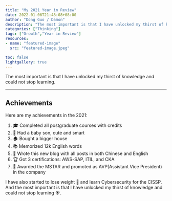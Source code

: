 ```yaml
---
title: "My 2021 Year in Review"
date: 2022-01-06T21:48:08+08:00
author: "Dong Guo / Damon"
description: "The most important is that I have unlocked my thirst of knowledge and could not stop learning."
categories: ["Thinking"]
tags: ["Growth","Year in Review"]
resources:
- name: "featured-image"
  src: "featured-image.jpeg"

toc: false
lightgallery: true
---
```


The most important is that I have unlocked my thirst of knowledge and could not stop learning.

<!--more-->

---

## Achievements

Here are my achievements in the 2021:

1. 🎓 Completed all postgraduate courses with credits
2. 👶 Had a baby son, cute and smart
3. 🏠 Bought a bigger house
4. 📚 Memorized 12k English words
5. 📑 Wrote this new blog with all posts in both Chinese and English
6. 🏆 Got 3 certifications: AWS-SAP, ITIL, and CKA
7. 💸 Awarded the MSTAR and promoted as AVP(Assistant Vice President) in the company

I have also started to lose weight 🏃 and learn Cybersecurity for the CISSP. And the most important is that I have unlocked my thirst of knowledge and could not stop learning ☀️.
